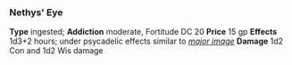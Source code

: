 ### Nethys' Eye
**Type** ingested; **Addiction** moderate, Fortitude DC 20
**Price** 15 gp
**Effects** 1d3+2 hours; under psycadelic effects similar to *[major image](:d20-spell:major-image)*
**Damage** 1d2 Con and 1d2 Wis damage